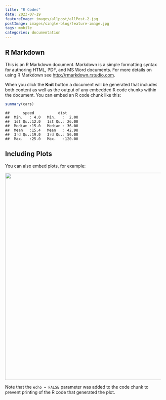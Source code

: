 ```yaml
---
title: "R Codes"
date: 2023-07-19
featureImage: images/allpost/allPost-2.jpg
postImage: images/single-blog/feature-image.jpg
tags: mobile
categories: documentation
---
```




## R Markdown

This is an R Markdown document. Markdown is a simple formatting syntax for authoring HTML, PDF, and MS Word documents. For more details on using R Markdown see <http://rmarkdown.rstudio.com>.

When you click the **Knit** button a document will be generated that includes both content as well as the output of any embedded R code chunks within the document. You can embed an R code chunk like this:


```r
summary(cars)
```

```
##      speed           dist       
##  Min.   : 4.0   Min.   :  2.00  
##  1st Qu.:12.0   1st Qu.: 26.00  
##  Median :15.0   Median : 36.00  
##  Mean   :15.4   Mean   : 42.98  
##  3rd Qu.:19.0   3rd Qu.: 56.00  
##  Max.   :25.0   Max.   :120.00
```

## Including Plots

You can also embed plots, for example:

<img src="/blog/2020-12-01-r-rmarkdown/try_files/figure-html/pressure-1.png" width="672" />

Note that the `echo = FALSE` parameter was added to the code chunk to prevent printing of the R code that generated the plot.
